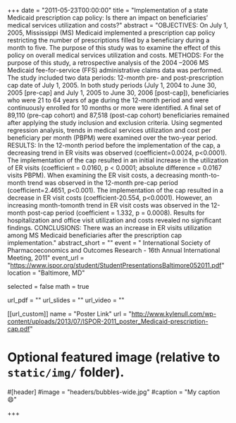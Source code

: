 +++
date = "2011-05-23T00:00:00"
title = "Implementation of a state Medicaid prescription cap policy: Is there an impact on beneficiaries’ medical services utilization and costs?"
abstract = "OBJECTIVES: On July 1, 2005, Mississippi (MS) Medicaid implemented a prescription cap policy restricting the number of prescriptions filled by a beneficiary during a month to five. The purpose of this study was to examine the effect of this policy on overall medical services utilization and costs. METHODS: For the purpose of this study, a retrospective analysis of the 2004 –2006 MS Medicaid fee-for-service (FFS) administrative claims data was performed. The study included two data periods: 12-month pre- and post-prescription cap date of July 1, 2005. In both study periods (July 1, 2004 to June 30, 2005 [pre-cap] and July 1, 2005 to June 30, 2006 [post-cap]), beneficiaries who were 21 to 64 years of age during the 12-month period and were continuously enrolled for 10 months or more were identified. A final set of 89,110 (pre-cap cohort) and 87,518 (post-cap cohort) beneficiaries remained after applying the study inclusion and exclusion criteria. Using segmented regression analysis, trends in medical services utilization and cost per beneficiary per month (PBPM) were examined over the two-year period. RESULTS: In the 12-month period before the implementation of the cap, a decreasing trend in ER visits was observed (coefficient=0.0024, p<0.0001). The implementation of the cap resulted in an initial increase in the utilization of ER visits (coefficient = 0.0160, p < 0.0001; absolute difference = 0.0167 visits PBPM). When examining the ER visit costs, a decreasing month-to-month trend was observed in the 12-month pre-cap period (coefficient=2.4651, p<0.001). The implementation of the cap resulted in a decrease in ER visit costs (coefficient-20.554, p<0.0001). However, an increasing month-tomonth trend in ER visit costs was observed in the 12-month post-cap period (coefficient = 1.332, p = 0.0008). Results for hospitalization and office visit utilization and costs revealed no significant findings. CONCLUSIONS: There was an increase in ER visits utilization among MS Medicaid beneficiaries after the prescription cap implementation."
abstract_short = ""
event = " International Society of Pharmacoeconomics and Outcomes Research - 16th Annual International Meeting, 2011"
event_url = "https://www.ispor.org/student/StudentPresentationsBaltimore052011.pdf"
location = "Baltimore, MD"

selected = false
math = true

url_pdf = ""
url_slides = ""
url_video = ""

[[url_custom]]
name = "Poster Link"
url = "http://www.kylenull.com/wp-content/uploads/2013/07/ISPOR-2011_poster_Medicaid-prescription-cap.pdf"




# Optional featured image (relative to `static/img/` folder).
#[header]
#image = "headers/bubbles-wide.jpg"
#caption = "My caption :smile:"



+++
